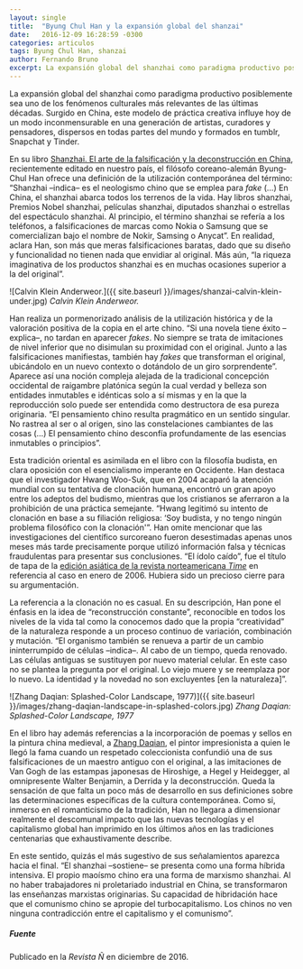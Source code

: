 ```yaml
---
layout: single
title:  "Byung Chul Han y la expansión global del shanzai"
date:   2016-12-09 16:28:59 -0300
categories: articulos
tags: Byung Chul Han, shanzai
author: Fernando Bruno
excerpt: La expansión global del shanzhai como paradigma productivo posiblemente sea uno de los fenómenos culturales más relevantes de las últimas décadas. Surgido en China, este modelo de práctica creativa influye hoy de un modo inconmensurable en una generación de artistas, curadores y pensadores, dispersos en todas partes del mundo y formados en tumblr, Snapchat y Tinder.
---
```


La expansión global del shanzhai como paradigma productivo posiblemente sea uno de los fenómenos culturales más relevantes de las últimas décadas. Surgido en China, este modelo de práctica creativa influye hoy de un modo inconmensurable en una generación de artistas, curadores y pensadores, dispersos en todas partes del mundo y formados en tumblr, Snapchat y Tinder.

En su libro [Shanzhai. El arte de la falsificación y la deconstrucción en China](https://cajanegraeditora.com.ar/libros/shanzhai/), recientemente editado en nuestro país, el filósofo coreano-alemán Byung-Chul Han ofrece una definición de la utilización contemporánea del término: “Shanzhai –indica– es el neologismo chino que se emplea para _fake_ (…) En China, el shanzhai abarca todos los terrenos de la vida. Hay libros shanzhai, Premios Nobel shanzhai, películas shanzhai, diputados shanzhai o estrellas del espectáculo shanzhai. Al principio, el término shanzhai se refería a los teléfonos, a falsificaciones de marcas como Nokia o Samsung que se comercializan bajo el nombre de Nokir, Samsing o Anycat”. En realidad, aclara Han, son más que meras falsificaciones baratas, dado que su diseño y funcionalidad no tienen nada que envidiar al original. Más aún, “la riqueza imaginativa de los productos shanzhai es en muchas ocasiones superior a la del original”.

![Calvin Klein Anderweor.]({{ site.baseurl }}/images/shanzai-calvin-klein-under.jpg)
*Calvin Klein Anderweor.*

Han realiza un pormenorizado análisis de la utilización histórica y de la valoración positiva de la copia en el arte chino. “Si una novela tiene éxito –explica–, no tardan en aparecer _fakes_. No siempre se trata de imitaciones de nivel inferior que no disimulan su proximidad con el original. Junto a las falsificaciones manifiestas, también hay _fakes_ que transforman el original, ubicándolo en un nuevo contexto o dotándolo de un giro sorprendente”. Aparece así una noción compleja alejada de la tradicional concepción occidental de raigambre platónica según la cual verdad y belleza son entidades inmutables e idénticas solo a sí mismas y en la que la reproducción solo puede ser entendida como destructora de esa pureza originaria. “El pensamiento chino resulta pragmático en un sentido singular. No rastrea al ser o al origen, sino las constelaciones cambiantes de las cosas (…) El pensamiento chino desconfía profundamente de las esencias inmutables o principios”.

Esta tradición oriental es asimilada en el libro con la filosofía budista, en clara oposición con el esencialismo imperante en Occidente. Han destaca que el investigador Hwang Woo-Suk, que en 2004 acaparó la atención mundial con su tentativa de clonación humana, encontró un gran apoyo entre los adeptos del budismo, mientras que los cristianos se aferraron a la prohibición de una práctica semejante. “Hwang legitimó su intento de clonación en base a su filiación religiosa: ‘Soy budista, y no tengo ningún problema filosófico con la clonación'”. Han omite mencionar que las investigaciones del científico surcoreano fueron desestimadas apenas unos meses más tarde precisamente porque utilizó información falsa y técnicas fraudulentas para presentar sus conclusiones. “El ídolo caído”, fue el título de tapa de la [edición asiática de la revista norteamericana _Time_](http://content.time.com/time/covers/asia/0,16641,20060109,00.html) en referencia al caso en enero de 2006. Hubiera sido un precioso cierre para su argumentación.

La referencia a la clonación no es casual. En su descripción, Han pone el énfasis en la idea de “reconstrucción constante”, reconocible en todos los niveles de la vida tal como la conocemos dado que la propia “creatividad” de la naturaleza responde a un proceso continuo de variación, combinación y mutación. “El organismo también se renueva a partir de un cambio ininterrumpido de células –indica–. Al cabo de un tiempo, queda renovado. Las células antiguas se sustituyen por nuevo material celular. En este caso no se plantea la pregunta por el original. Lo viejo muere y se reemplaza por lo nuevo. La identidad y la novedad no son excluyentes [en la naturaleza]”.

![Zhang Daqian: Splashed-Color Landscape, 1977)]({{ site.baseurl }}/images/zhang-daqian-landscape-in-splashed-colors.jpg)
*Zhang Daqian: Splashed-Color Landscape, 1977*

En el libro hay además referencias a la incorporación de poemas y sellos en la pintura china medieval, a [Zhang Daqian](https://www.christies.com/features/10-things-to-know-about-Zhang-Daqian-9229-3.aspx), el pintor impresionista a quien le llegó la fama cuando un respetado coleccionista confundió una de sus falsificaciones de un maestro antiguo con el original, a las imitaciones de Van Gogh de las estampas japonesas de Hiroshige, a Hegel y Heidegger, al omnipresente Walter Benjamin, a Derrida y la deconstrucción. Queda la sensación de que falta un poco más de desarrollo en sus definiciones sobre las determinaciones específicas de la cultura contemporánea. Como si, inmerso en el romanticismo de la tradición, Han no llegara a dimensionar realmente el descomunal impacto que las nuevas tecnologías y el capitalismo global han imprimido en los últimos años en las tradiciones centenarias que exhaustivamente describe.

En este sentido, quizás el más sugestivo de sus señalamientos aparezca hacia el final. “El shanzhai –sostiene– se presenta como una forma híbrida intensiva. El propio maoísmo chino era una forma de marxismo shanzhai. Al no haber trabajadores ni proletariado industrial en China, se transformaron las enseñanzas marxistas originarias. Su capacidad de hibridación hace que el comunismo chino se apropie del turbocapitalismo. Los chinos no ven ninguna contradicción entre el capitalismo y el comunismo”.

##### Fuente

Publicado en la *Revista Ñ* en diciembre de 2016.
